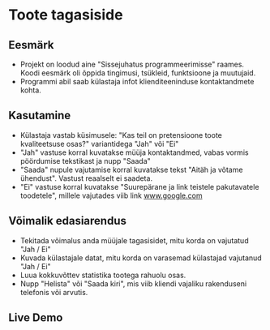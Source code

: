 # Toote tagasiside

## Eesmärk
* Projekt on loodud aine "Sissejuhatus programmeerimisse" raames. Koodi eesmärk oli õppida tingimusi, tsükleid, funktsioone ja muutujaid.  
* Programmi abil saab külastaja infot klienditeeninduse kontaktandmete kohta.

## Kasutamine
* Külastaja vastab küsimusele: "Kas teil on pretensioone toote kvaliteetsuse osas?" variantidega "Jah" või "Ei"
* "Jah" vastuse korral kuvatakse müüja kontaktandmed, vabas vormis pöördumise tekstikast ja nupp "Saada"
* "Saada" nupule vajutamise korral kuvatakse tekst "Aitäh ja võtame ühendust". Vastust reaalselt ei saadeta.
* "Ei" vastuse korral kuvatakse "Suurepärane ja link teistele pakutavatele toodetele", millele vajutades viib link www.google.com

## Võimalik edasiarendus
* Tekitada võimalus anda müüjale tagasisidet, mitu korda on vajutatud "Jah / Ei"
* Kuvada külastajale datat, mitu korda on varasemad külastajad vajutanud "Jah / Ei"
* Luua kokkuvõttev statistika tootega rahuolu osas.
* Nupp "Helista" või "Saada kiri", mis viib kliendi vajaliku rakenduseni telefonis või arvutis.

## Live Demo

